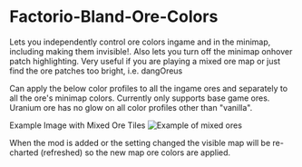 # Factorio-Bland-Ore-Colors

Lets you independently control ore colors ingame and in the minimap, including making them invisible!. Also lets you turn off the minimap onhover patch highlighting. Very useful if you are playing a mixed ore map or just find the ore patches too bright, i.e. dangOreus

Can apply the below color profiles to all the ingame ores and separately to all the ore's minimap colors. Currently only supports base game ores.
Uranium ore has no glow on all color profiles other than "vanilla".

Example Image with Mixed Ore Tiles
![Example of mixed ores](https://thumbs.gfycat.com/CorruptPlaintiveBeauceron.webp)

When the mod is added or the setting changed the visible map will be re-charted (refreshed) so the new map ore colors are applied.